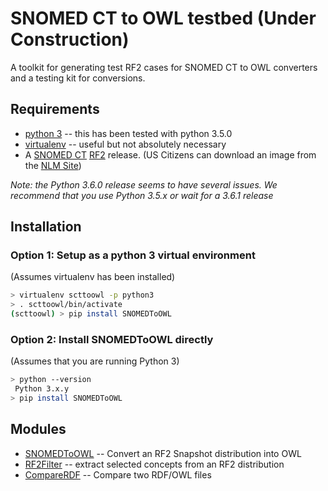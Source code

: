 # SNOMED CT to OWL testbed  (Under Construction)

A toolkit for generating test RF2  cases for SNOMED CT to OWL  converters and a testing kit for conversions.

## Requirements
* [python 3](https://www.python.org/) -- this has been tested with python 3.5.0
* [virtualenv](https://pypi.python.org/pypi/virtualenv) -- useful but not absolutely necessary 
* A [SNOMED CT](http://www.ihtsdo.org/snomed-ct) [RF2](https://confluence.ihtsdotools.org/display/DOCRELFMT/2.2.+Release+Format+2+-+Introduction) release.  (US Citizens can download an image from the [NLM Site](https://www.nlm.nih.gov/healthit/snomedct/index.html))

*Note: the Python 3.6.0 release seems to have several issues.  We recommend that you use Python 3.5.x or wait for a 3.6.1 release*

## Installation
### Option 1: Setup as a python 3 virtual environment
(Assumes virtualenv has been installed)

```bash
> virtualenv scttoowl -p python3
> . scttoowl/bin/activate
(scttoowl) > pip install SNOMEDToOWL
```

### Option 2:  Install SNOMEDToOWL directly
(Assumes that you are running Python 3)

```bash
> python --version
 Python 3.x.y
> pip install SNOMEDToOWL
```

## Modules
* [SNOMEDToOWL](scripts/SNOMEDToOWL.md) -- Convert an RF2 Snapshot distribution into OWL
* [RF2Filter](scripts/RF2Filter.md) -- extract selected concepts from an RF2 distribution
* [CompareRDF](scripts/CompareRDF.md) -- Compare two RDF/OWL files
